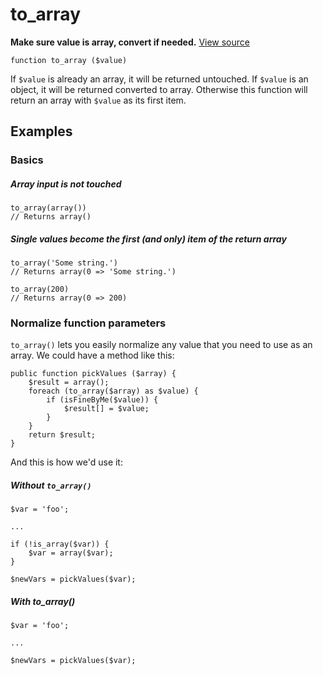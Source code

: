 
# to_array

**Make sure value is array, convert if needed.** [View source](https://bitbucket.org/Eiskis/baseline-php/src/default/source/arrays/to_array.php?at=default)

	function to_array ($value)

If `$value` is already an array, it will be returned untouched. If `$value` is an object, it will be returned converted to array. Otherwise this function will return an array with `$value` as its first item.



## Examples

### Basics

##### Array input is not touched
	to_array(array())
	// Returns array()

##### Single values become the first (and only) item of the return array
	to_array('Some string.')
	// Returns array(0 => 'Some string.')

	to_array(200)
	// Returns array(0 => 200)



### Normalize function parameters

`to_array()` lets you easily normalize any value that you need to use as an array. We could have a method like this:

	public function pickValues ($array) {
		$result = array();
		foreach (to_array($array) as $value) {
			if (isFineByMe($value)) {
				$result[] = $value;
			}
		}
		return $result;
	}

And this is how we'd use it:

##### Without `to_array()`
	$var = 'foo';

	...

	if (!is_array($var)) {
		$var = array($var);
	}

	$newVars = pickValues($var);

##### With to_array()
	$var = 'foo';

	...

	$newVars = pickValues($var);
